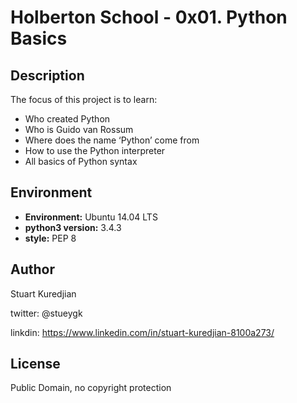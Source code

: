 # Holberton School - 0x01. Python Basics

## Description

The focus of this project is to learn:
* Who created Python
* Who is Guido van Rossum
* Where does the name ‘Python’ come from
* How to use the Python interpreter
* All basics of Python syntax

## Environment
* __Environment:__ Ubuntu 14.04 LTS
* __python3 version:__ 3.4.3
* __style:__ PEP 8


## Author
Stuart Kuredjian

twitter: @stueygk

linkdin: https://www.linkedin.com/in/stuart-kuredjian-8100a273/

## License
Public Domain, no copyright protection